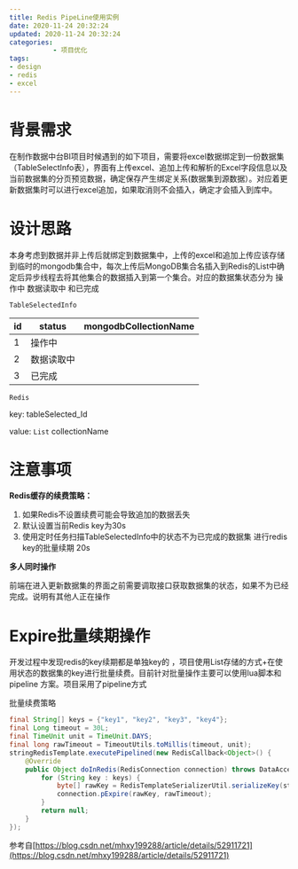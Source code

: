 ```yaml
---
title: Redis PipeLine使用实例
date: 2020-11-24 20:32:24
updated: 2020-11-24 20:32:24
categories: 
           - 项目优化
tags: 
- design
- redis
- excel
---
```



# 背景需求

在制作数据中台BI项目时候遇到的如下项目，需要将excel数据绑定到一份数据集（TableSelectInfo表），界面有上传excel、追加上传和解析的Excel字段信息以及当前数据集的分页预览数据，确定保存产生绑定关系(数据集到源数据）。对应着更新数据集时可以进行excel追加，如果取消则不会插入，确定才会插入到库中。

# 设计思路

本身考虑到数据并非上传后就绑定到数据集中，上传的excel和追加上传应该存储到临时的mongodb集合中，每次上传后MongoDB集合名插入到Redis的List中确定后异步线程去将其他集合的数据插入到第一个集合。对应的数据集状态分为 操作中 数据读取中 和已完成

`TableSelectedInfo`

| id | status     | mongodbCollectionName |
| -- | ---------- | --------------------- |
| 1  | 操作中     |                       |
| 2  | 数据读取中 |                       |
| 3  | 已完成     |                       |

`Redis`

key: tableSelected_Id

value: `List` collectionName

# 注意事项

**Redis缓存的续费策略：**

1. 如果Redis不设置续费可能会导致追加的数据丢失
2. 默认设置当前Redis key为30s
3. 使用定时任务扫描TableSelectedInfo中的状态不为已完成的数据集 进行redis key的批量续期 20s

**多人同时操作**

前端在进入更新数据集的界面之前需要调取接口获取数据集的状态，如果不为已经完成。说明有其他人正在操作

# Expire批量续期操作

开发过程中发现redis的key续期都是单独key的 ，项目使用List存储的方式+在使用状态的数据集的key进行批量续费。目前针对批量操作主要可以使用lua脚本和pipeline 方案。项目采用了pipeline方式

批量续费策略

```java
final String[] keys = {"key1", "key2", "key3", "key4"};
final Long timeout = 30L;
final TimeUnit unit = TimeUnit.DAYS;
final long rawTimeout = TimeoutUtils.toMillis(timeout, unit);
stringRedisTemplate.executePipelined(new RedisCallback<Object>() {
    @Override
    public Object doInRedis(RedisConnection connection) throws DataAccessException {
        for (String key : keys) {
            byte[] rawKey = RedisTemplateSerializerUtil.serializeKey(stringRedisTemplate, key);
            connection.pExpire(rawKey, rawTimeout);
        }
        return null;
    }
});
```

参考自[https://blog.csdn.net/mhxy199288/article/details/52911721](https://blog.csdn.net/mhxy199288/article/details/52911721)